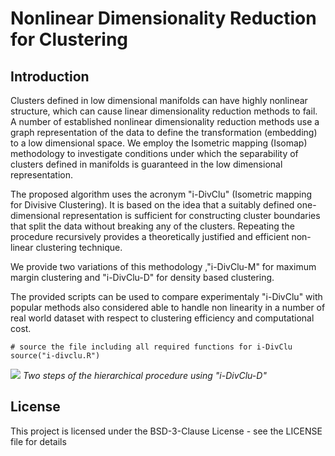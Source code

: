 
# Nonlinear Dimensionality Reduction for Clustering

## Introduction
Clusters defined in low dimensional manifolds can have highly nonlinear
structure, which can cause linear dimensionality reduction methods to fail. A
number of established nonlinear dimensionality reduction methods use a graph
representation of the data to define the transformation (embedding) to a low
dimensional space. We employ the Isometric mapping (Isomap) methodology
to investigate conditions under which the separability of clusters defined in
manifolds is guaranteed in the low dimensional representation.

The proposed algorithm uses the acronym "i-DivClu" (Isometric mapping for Divisive Clustering).
It is based on the idea that a suitably defined one-dimensional
representation is sufficient for constructing cluster boundaries that split the data
without breaking any of the clusters. Repeating the procedure recursively provides a
theoretically justified and efficient non-linear clustering technique.

We provide two variations of this methodology ,"i-DivClu-M" for maximum margin clustering and "i-DivClu-D"
for density based clustering.

The provided scripts can be used to compare experimentaly "i-DivClu" with popular methods also considered
able to handle non linearity in a number of real world dataset with respect to clustering efficiency and
computational cost.

```{r}
# source the file including all required functions for i-DivClu
source("i-divclu.R")
```


![](https://github.com/usersotiris/nonlinearclustering/blob/master/output-1.png)
*Two steps of the hierarchical procedure using "i-DivClu-D"*

## License
This project is licensed under the BSD-3-Clause License - see the LICENSE file for details
